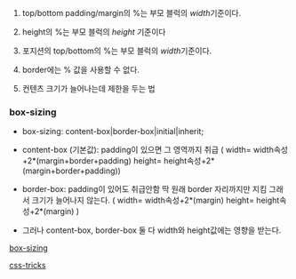 1. top/bottom padding/margin의 %는 부모 블럭의 ​*width*​ 기준이다.
2. height의 %는 부모 블럭의 ​*height*​ 기준이다
3. 포지션의 top/bottom의 %는 부모 블럭의 ​*width*​ 기준이다.
4.  border에는 % 값을 사용할 수 없다.

5. 컨텐츠 크기가 늘어나는데 제한을 두는 법 

### box-sizing
- box-sizing: content-box|border-box|initial|inherit;

- content-box (기본값): padding이 있으면 그 영역까지 취급
( width= width속성+2*(margin+border+padding) 
height= height속성+2*(margin+border+padding))

- border-box: padding이 있어도 취급안함 딱 원래 border 자리까지만 지킴 그래서 크기가 늘어나지 않는다.
( width= width속성+2*(margin)
height= height속성+2*(margin) )

- 그러나 content-box, border-box 둘 다 width와 height값에는 영향을 받는다.

[box-sizing](http://www.w3schools.com/cssref/tryit.asp?filename=trycss3_box-sizing)

[css-tricks](https://css-tricks.com/box-sizing/) 
